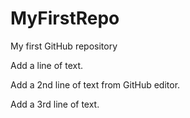 # MyFirstRepo
My first GitHub repository

Add a line of text. 

Add a 2nd line of text from GitHub editor. 

Add a 3rd line of text. 
